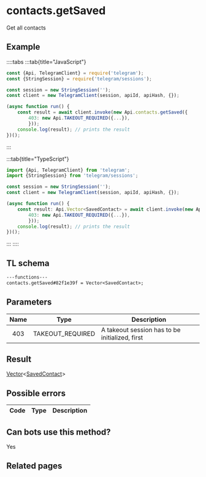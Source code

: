 # contacts.getSaved

Get all contacts

## Example

::::tabs
:::tab{title="JavaScript"}

```js
const {Api, TelegramClient} = require('telegram');
const {StringSession} = require('telegram/sessions');

const session = new StringSession('');
const client = new TelegramClient(session, apiId, apiHash, {});

(async function run() {
    const result = await client.invoke(new Api.contacts.getSaved({
		403: new Api.TAKEOUT_REQUIRED({...}),
		}));
    console.log(result); // prints the result
})();

```

:::

:::tab{title="TypeScript"}

```ts
import {Api, TelegramClient} from 'telegram';
import {StringSession} from 'telegram/sessions';

const session = new StringSession('');
const client = new TelegramClient(session, apiId, apiHash, {});

(async function run() {
    const result: Api.Vector<SavedContact> = await client.invoke(new Api.contacts.getSaved({
		403: new Api.TAKEOUT_REQUIRED({...}),
		}));
    console.log(result); // prints the result
})();

```

:::
::::

## TL schema

```txt
---functions---
contacts.getSaved#82f1e39f = Vector<SavedContact>;
```

## Parameters

| Name | Type             | Description                                    |
| :--: | ---------------- | ---------------------------------------------- |
| 403  | TAKEOUT_REQUIRED | A takeout session has to be initialized, first |

## Result

[Vector](https://core.telegram.org/type/Vector%20t)<[SavedContact](https://core.telegram.org/type/SavedContact)>

## Possible errors

| Code | Type | Description |
| :--: | ---- | ----------- |

## Can bots use this method?

Yes

## Related pages
